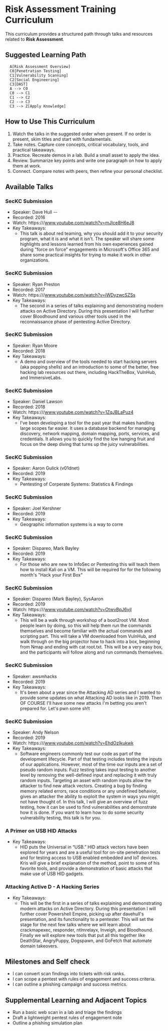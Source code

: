 # Risk Assessment Training Curriculum

This curriculum provides a structured path through talks and resources related to **Risk Assessment**.

## Suggested Learning Path

```mermaid
  A[Risk Assessment Overview]
  C0[Penetration Testing]
  C1[Vulnerability Scanning]
  C2[Social Engineering]
  C3[DAST]
  A --> C0
  C0 --> C1
  C1 --> C2
  C2 --> C3
  C3 --> Z[Apply Knowledge]
```

## How to Use This Curriculum

1. Watch the talks in the suggested order when present. If no order is present, skim titles and start with fundamentals.
2. Take notes. Capture core concepts, critical vocabulary, tools, and practical takeaways.
3. Practice. Recreate demos in a lab. Build a small asset to apply the idea.
4. Review. Summarize key points and write one paragraph on how to apply them at work.
5. Connect. Compare notes with peers, then refine your personal checklist.

## Available Talks

### SecKC Submission
- Speaker: Dave Hull --
- Recorded: 2016
- Watch: https:///www.youtube.com/watch?v=mJIce8H6eJ8
- Key Takeaways:
  - This talk is about red teaming, why you should add it to your security program, what it is and what it isn't. The speaker will share some highlights and lessons learned from his own experiences gained during "force on force" engagements in Microsoft's Office 365 and share some practical insights for trying to make it work in other organizations.

### SecKC Submission
- Speaker: Ryan Preston
- Recorded: 2017
- Watch: https:///www.youtube.com/watch?v=iWDyzwcSZSs
- Key Takeaways:
  - The second in a series of talks explaining and demonstrating modern attacks on Active Directory. During this presentation I will further cover Bloodhound and various other tools used in the reconnaissance phase of pentesting Active Directory.

### SecKC Submission
- Speaker: Ryan Moore
- Recorded: 2018
- Key Takeaways:
  - A demo and overview of the tools needed to start hacking servers (aka popping shells) and an introduction to some of the better, free hacking lab resources out there, including HackTheBox, VulnHub, and ImmersiveLabs.

### SecKC Submission
- Speaker: Daniel Lawson
- Recorded: 2018
- Watch: https:///www.youtube.com/watch?v=1ZqJBLaPuz4
- Key Takeaways:
  - I’ve been developing a tool for the past year that makes handling large scopes far easier. It uses a database backend for managing discovery, network mapping, domain mapping, ports, services, and credentials. It allows you to quickly find the low hanging fruit and focus on the deep diving that turns up the juicy vulnerabilities.

### SecKC Submission
- Speaker: Aaron Gulick (v01dnet)
- Recorded: 2019
- Key Takeaways:
  - Pentesting of Corperate Systems: Statistics & Findings

### SecKC Submission
- Speaker: Joel Kershner
- Recorded: 2019
- Key Takeaways:
  - Geographic information systems is a way to corre

### SecKC Submission
- Speaker: Dispareo, Mark Bayley
- Recorded: 2019
- Key Takeaways:
  - For those who are new to InfoSec or Pentesting this will teach them how to install Kali on a VM. This will be required for for the following month's "Hack your First Box"

### SecKC Submission
- Speaker: Dispareo (Mark Bayley), SysAaron
- Recorded: 2019
- Watch: https:///www.youtube.com/watch?v=OtwvBpJ6vjI
- Key Takeaways:
  - This will be a walk through workshop of a boot2root VM. Most people learn by doing, so this will help them run the commands themselves and become familiar with the actual commands and scripting part. This will take a VM downloaded from VulnHub, and walk through on the big projector how to hack into a box, beginning from Nmap and ending with cat root.txt. This will be a very easy box, and the participants will follow along and run commands themselves.

### SecKC Submission
- Speaker: awsmhacks
- Recorded: 2019
- Key Takeaways:
  - It's been about a year since the Attacking AD series and I wanted to provide some updates on what Attacking AD looks like in 2019. Then OF COURSE I'll have some new attacks I'm betting you aren't prepared for. Let's pwn some sh!t

### SecKC Submission
- Speaker: Andy Nelson
- Recorded: 2019
- Watch: https:///www.youtube.com/watch?v=EhdOzIkukwk
- Key Takeaways:
  - Software engineers commonly test our code as part of the development lifecycle. Part of that testing includes testing the inputs of our applications. However, most of the time our inputs are a set of pseudo random inputs. Fuzz testing takes input testing to another level by removing the well-defined input and replacing it with truly random inputs. Targeting an asset with random inputs allow the attacker to find new attack vectors. Creating a bug by finding memory related errors, race conditions or any undefined behavior, gives an attacker the ability to exploit the system in ways you might not have thought of. In this talk, I will give an overview of fuzz testing, how it can be used to find vulnerabilities and demonstrate how it is done. If you want to learn how to do some security vulnerability testing, this talk is for you.

### A Primer on USB HID Attacks
- Key Takeaways:
  - HID puts the Universal in “USB.” HID attack vectors have been explored for years and are a useful tool for on-site penetration tests and for testing access to USB enabled embedded and IoT devices. Kris will give a brief explanation of the method, point to some of his favorite tools, and provide a demonstration of basic attacks that make use of USB HID gadgets.

### Attacking Active D - A Hacking Series
- Key Takeaways:
  - This will be the first in a series of talks explaining and demonstrating modern attacks on Active Directory. During this presentation I will further cover Powershell Empire, picking up after davehull's presentation, and its functionality to a pentester. This will set the stage for the next few talks where we will learn about crackmapexec, responder, ntlmrelayx, Inveigh, and Bloodhound. Finally we will explore new tools that put all this together like DeathStar, AngryPuppy, Dogspawn, and GoFetch that automate domain takeovers.

## Milestones and Self check

- I can convert scan findings into tickets with risk ranks.
- I can scope a pentest with rules of engagement and success criteria.
- I can outline a phishing campaign and success metrics.

## Supplemental Learning and Adjacent Topics

- Run a basic web scan in a lab and triage the findings
- Draft a lightweight pentest rules of engagement note
- Outline a phishing simulation plan

